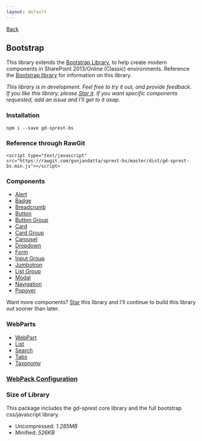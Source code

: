 ```yaml
---
layout: default
---
```

<div class="page-info" markdown="1">

[Back](/)
## Bootstrap

</div>

This library extends the [Bootstrap Library](https://getbootstrap.com/), to help create modern components in SharePoint 2013/Online (Classic) environments. Reference the [Bootstrap library](https://github.com/gunjandatta/sprest-bs) for information on this library.

_This library is in development. Feel free to try it out, and provide feedback. If you like this library, please [Star it](https://github.com/gunjandatta/sprest-bs). If you want specific components requested, add an issue and I'll get to it asap._

### Installation
```
npm i --save gd-sprest-bs
```

### Reference through RawGit
```
<script type="text/javascript" src="https://rawgit.com/gunjandatta/sprest-bs/master/dist/gd-sprest-bs.min.js"></script>
```

### Components
- [Alert](components/alert)
- [Badge](components/badge)
- [Breadcrumb](components/breadcrumb)
- [Button](components/button)
- [Button Group](components/buttongroup)
- [Card](components/card)
- [Card Group](components/cardgroup)
- [Carousel](components/carousel)
- [Dropdown](components/dropdown)
- [Form](components/form)
- [Input Group](components/inputgroup)
- [Jumbotron](components/jumbotron)
- [List Group](components/listgroup)
- [Modal](components/modal)
- [Navigation](components/navigation)
- [Popover](components/popover)

Want more components? [Star](https://github.com/gunjandatta/sprest-bs) this library and I'll continue to build this library out sooner than later.

### WebParts
- [WebPart](webparts/webpart)
- [List](webparts/list)
- [Search](webparts/search)
- [Tabs](webparts/tabs)
- [Taxonomy](webparts/taxonomy)

### [WebPack Configuration](webpack)

### Size of Library
This package includes the gd-sprest core library and the full bootstrap css/javascript library.
- Uncompressed: _1.285MB_
- Minified: _526KB_